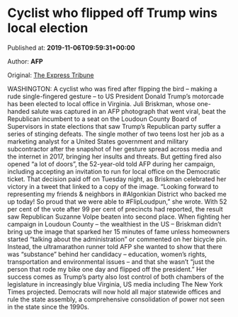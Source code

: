 
# Cyclist who flipped off Trump wins local election

Published at: **2019-11-06T09:59:31+00:00**

Author: **AFP**

Original: [The Express Tribune](https://tribune.com.pk/story/2094688/3-cyclist-flipped-off-us-president-wins-local-election/)

WASHINGTON: A cyclist who was fired after flipping the bird – making a rude single-fingered gesture – to US President Donald Trump’s motorcade has been elected to local office in Virginia.
Juli Briskman, whose one-handed salute was captured in an AFP photograph that went viral, beat the Republican incumbent to a seat on the Loudoun County Board of Supervisors in state elections that saw Trump’s Republican party suffer a series of stinging defeats.
The single mother of two teens lost her job as a marketing analyst for a United States government and military subcontractor after the snapshot of her gesture spread across media and the internet in 2017, bringing her insults and threats.
But getting fired also opened “a lot of doors”, the 52-year-old told AFP during her campaign, including accepting an invitation to run for local office on the Democratic ticket.
That decision paid off on Tuesday night, as Briskman celebrated her victory in a tweet that linked to a copy of the image.
“Looking forward to representing my friends & neighbors in #Algonkian District who backed me up today! So proud that we were able to #FlipLoudpun,” she wrote.
With 52 per cent of the vote after 99 per cent of precincts had reported, the result saw Republican Suzanne Volpe beaten into second place.
When fighting her campaign in Loudoun County – the wealthiest in the US – Briskman didn’t bring up the image that sparked her 15 minutes of fame unless homeowners started “talking about the administration” or commented on her bicycle pin.
Instead, the ultramarathon runner told AFP she wanted to show that there was “substance” behind her candidacy – education, women’s rights, transportation and environmental issues – and that she wasn’t “just the person that rode my bike one day and flipped off the president.”
Her success comes as Trump’s party also lost control of both chambers of the legislature in increasingly blue Virginia, US media including The New York Times projected.
Democrats will now hold all major statewide offices and rule the state assembly, a comprehensive consolidation of power not seen in the state since the 1990s.
